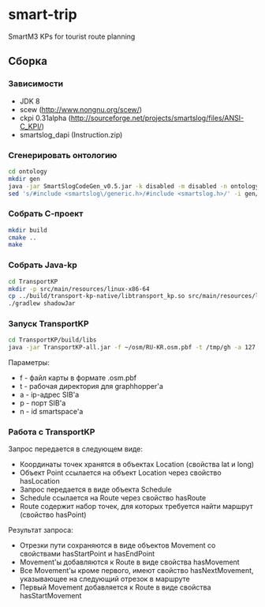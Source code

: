 # smart-trip
SmartM3 KPs for tourist route planning

## Сборка
### Зависимости
* JDK 8
* scew (http://www.nongnu.org/scew/)
* ckpi 0.31alpha (http://sourceforge.net/projects/smartslog/files/ANSI-C_KPI/)
* smartslog_dapi (Instruction.zip)

### Сгенерировать онтологию
```bash
cd ontology
mkdir gen
java -jar SmartSlogCodeGen_v0.5.jar -k disabled -m disabled -n ontology -o gen etourism.owl
sed 's/#include <smartslog\/generic.h>/#include <smartslog.h>/' -i gen/ontology.h
```

### Собрать С-проект
```bash
mkdir build
cmake ..
make
```

### Собрать Java-kp
```bash
cd TransportKP
mkdir -p src/main/resources/linux-x86-64
cp ../build/transport-kp-native/libtransport_kp.so src/main/resources/linux-x86-64
./gradlew shadowJar
```

### Запуск TransportKP
```bash
cd TransportKP/build/libs
java -jar TransportKP-all.jar -f ~/osm/RU-KR.osm.pbf -t /tmp/gh -a 127.0.0.1 -p 10010 -n X
```

Параметры:
* f - файл карты в формате .osm.pbf
* t - рабочая директория для graphhopper'а
* a - ip-адрес SIB'а
* p - порт SIB'а
* n - id smartspace'а

### Работа с TransportKP

Запрос передается в следующем виде:
* Координаты точек хранятся в объектах Location (свойства lat и long)
* Объект Point ссылается на объект Location через свойство hasLocation
* Запрос передается в виде объекта Schedule
* Schedule ссылается на Route через свойство hasRoute
* Route содержит набор точек, для которых требуется найти маршрут (свойство hasPoint)

Результат запроса:
* Отрезки пути сохраняются в виде объектов Movement со свойствами hasStartPoint и hasEndPoint
* Movement'ы добавляются к Route в виде свойства hasMovement
* Все Movement'ы кроме первого, имеют свойство hasNextMovement, указывающее на следующий отрезок в маршруте
* Первый Movement добавляется к Route в виде свойства hasStartMovement

